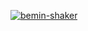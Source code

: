 [![bemin-shaker](https://circleci.com/gh/bemin-shaker/SSW567.svg?style=svg)](https://app.circleci.com/pipelines/github/bemin-shaker/SSW567?branch=HW05a_Mocking&filter=all)
